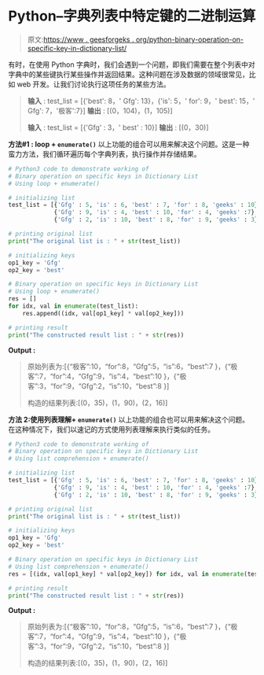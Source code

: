 # Python–字典列表中特定键的二进制运算

> 原文:[https://www . geesforgeks . org/python-binary-operation-on-specific-key-in-dictionary-list/](https://www.geeksforgeeks.org/python-binary-operation-on-specific-keys-in-dictionary-list/)

有时，在使用 Python 字典时，我们会遇到一个问题，即我们需要在整个列表中对字典中的某些键执行某些操作并返回结果。这种问题在涉及数据的领域很常见，比如 web 开发。让我们讨论执行这项任务的某些方法。

> **输入** : test_list = [{'best': 8，' Gfg': 13}，{'is': 5，' for': 9，' best': 15，' Gfg': 7，'极客':7}]
> **输出** : [(0，104)，(1，105)]
> 
> **输入** : test_list = [{'Gfg' : 3，' best' : 10}]
> **输出** : [(0，30)]

**方法#1 : loop + `enumerate()`**
以上功能的组合可以用来解决这个问题。这是一种蛮力方法，我们循环遍历每个字典列表，执行操作并存储结果。

```py
# Python3 code to demonstrate working of 
# Binary operation on specific keys in Dictionary List
# Using loop + enumerate()

# initializing list
test_list = [{'Gfg' : 5, 'is' : 6, 'best' : 7, 'for' : 8, 'geeks' : 10},
             {'Gfg' : 9, 'is' : 4, 'best' : 10, 'for' : 4, 'geeks' :7},
             {'Gfg' : 2, 'is' : 10, 'best' : 8, 'for' : 9, 'geeks' : 3}]

# printing original list
print("The original list is : " + str(test_list))

# initializing keys 
op1_key = 'Gfg'
op2_key = 'best'

# Binary operation on specific keys in Dictionary List
# Using loop + enumerate()
res = []
for idx, val in enumerate(test_list):
    res.append((idx, val[op1_key] * val[op2_key]))

# printing result 
print("The constructed result list : " + str(res)) 
```

**Output :**

> 原始列表为:[{“极客”:10，“for”:8，“Gfg”:5，“is”:6，“best”:7 }，{“极客”:7，“for”:4，“Gfg”:9，“is”:4，“best”:10 }，{“极客”:3，“for”:9，“Gfg”:2，“is”:10，“best”:8 }]
> 
> 构造的结果列表:[(0，35)，(1，90)，(2，16)]

**方法 2:使用列表理解+ `enumerate()`**
以上功能的组合也可以用来解决这个问题。在这种情况下，我们以速记的方式使用列表理解来执行类似的任务。

```py
# Python3 code to demonstrate working of 
# Binary operation on specific keys in Dictionary List
# Using list comprehension + enumerate()

# initializing list
test_list = [{'Gfg' : 5, 'is' : 6, 'best' : 7, 'for' : 8, 'geeks' : 10},
             {'Gfg' : 9, 'is' : 4, 'best' : 10, 'for' : 4, 'geeks' :7},
             {'Gfg' : 2, 'is' : 10, 'best' : 8, 'for' : 9, 'geeks' : 3}]

# printing original list
print("The original list is : " + str(test_list))

# initializing keys 
op1_key = 'Gfg'
op2_key = 'best'

# Binary operation on specific keys in Dictionary List
# Using list comprehension + enumerate()
res = [(idx, val[op1_key] * val[op2_key]) for idx, val in enumerate(test_list)]

# printing result 
print("The constructed result list : " + str(res)) 
```

**Output :**

> 原始列表为:[{“极客”:10，“for”:8，“Gfg”:5，“is”:6，“best”:7 }，{“极客”:7，“for”:4，“Gfg”:9，“is”:4，“best”:10 }，{“极客”:3，“for”:9，“Gfg”:2，“is”:10，“best”:8 }]
> 
> 构造的结果列表:[(0，35)，(1，90)，(2，16)]